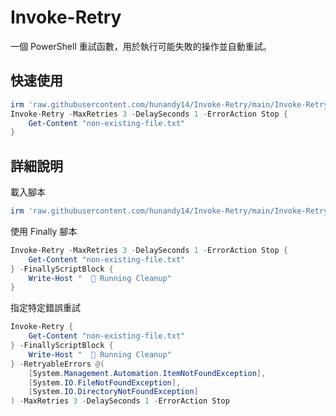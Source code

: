 # Invoke-Retry

一個 PowerShell 重試函數，用於執行可能失敗的操作並自動重試。

## 快速使用

```ps1
irm 'raw.githubusercontent.com/hunandy14/Invoke-Retry/main/Invoke-Retry.ps1'|iex
Invoke-Retry -MaxRetries 3 -DelaySeconds 1 -ErrorAction Stop {
    Get-Content "non-existing-file.txt"
}
```

## 詳細說明

載入腳本

```ps1
irm 'raw.githubusercontent.com/hunandy14/Invoke-Retry/main/Invoke-Retry.ps1'|iex
```

使用 Finally 腳本

```ps1
Invoke-Retry -MaxRetries 3 -DelaySeconds 1 -ErrorAction Stop {
    Get-Content "non-existing-file.txt"
} -FinallyScriptBlock {
    Write-Host "  🔄 Running Cleanup"
}
```

指定特定錯誤重試

```ps1
Invoke-Retry {
    Get-Content "non-existing-file.txt"
} -FinallyScriptBlock {
    Write-Host "  🔄 Running Cleanup"
} -RetryableErrors @(
    [System.Management.Automation.ItemNotFoundException],
    [System.IO.FileNotFoundException],
    [System.IO.DirectoryNotFoundException]
) -MaxRetries 3 -DelaySeconds 1 -ErrorAction Stop
```
